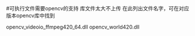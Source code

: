 #可执行文件需要opencv的支持 库文件太大不上传 在此列出文件名字，可在对应版本opencv库中找到

opencv_videoio_ffmpeg420_64.dll    opencv_world420.dll
